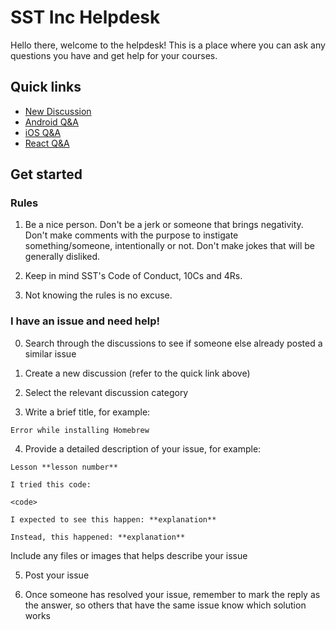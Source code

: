 # SST Inc Helpdesk

Hello there, welcome to the helpdesk! This is a place where you can ask any questions you have and get help for your courses.

## Quick links

- [New Discussion](https://github.com/sst-inc/help/discussions/new)
- [Android Q&A](https://github.com/sst-inc/help/discussions/categories/q-a-android)
- [iOS Q&A](https://github.com/sst-inc/help/discussions/categories/q-a-ios)
- [React Q&A](https://github.com/sst-inc/help/discussions/categories/q-a-react)

## Get started

### Rules

1. Be a nice person. Don't be a jerk or someone that brings negativity. Don't make comments with the purpose to instigate something/someone, intentionally or not. Don't make jokes that will be generally disliked. 

2. Keep in mind SST's Code of Conduct, 10Cs and 4Rs.

3. Not knowing the rules is no excuse.

### I have an issue and need help!

0. Search through the discussions to see if someone else already posted a similar issue

1. Create a new discussion (refer to the quick link above)

2. Select the relevant discussion category

3. Write a brief title, for example:

```
Error while installing Homebrew
```

4. Provide a detailed description of your issue, for example:

```
Lesson **lesson number**

I tried this code:

<code>

I expected to see this happen: **explanation**

Instead, this happened: **explanation**
```

Include any files or images that helps describe your issue

5. Post your issue

6. Once someone has resolved your issue, remember to mark the reply as the answer, so others that have the same issue know which solution works
